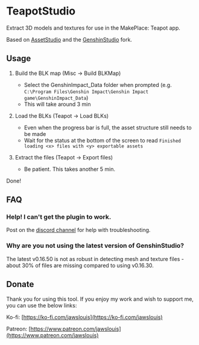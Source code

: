 # TeapotStudio
Extract 3D models and textures for use in the MakePlace: Teapot app. 

Based on [AssetStudio](https://github.com/Perfare/AssetStudio) and the [GenshinStudio](https://github.com/Razmoth/GenshinStudio) fork.

## Usage

1. Build the BLK map (Misc -> Build BLKMap)
   - Select the GenshinImpact_Data folder when prompted (e.g. `C:\Program Files\Genshin Impact\Genshin Impact game\GenshinImpact_Data`)
   - This will take around 3 min

2. Load the BLKs (Teapot -> Load BLKs)
   - Even when the progress bar is full, the asset structure still needs to be made
   - Wait for the status at the bottom of the screen to read `Finished loading <x> files with <y> exportable assets`

3. Extract the files (Teapot -> Export files)
   - Be patient. This takes another 5 min.

Done!

## FAQ

### Help! I can't get the plugin to work.
Post on the [discord channel](https://discord.gg/YuvcPzCuhq) for help with troubleshooting.

### Why are you not using the latest version of GenshinStudio?
The latest v0.16.50 is not as robust in detecting mesh and texture files - about 30% of files are missing compared to using v0.16.30.

## Donate
Thank you for using this tool. If you enjoy my work and wish to support me, you can use the below links:

Ko-fi: [https://ko-fi.com/jawslouis](https://ko-fi.com/jawslouis)

Patreon: [https://www.patreon.com/jawslouis](https://www.patreon.com/jawslouis)

